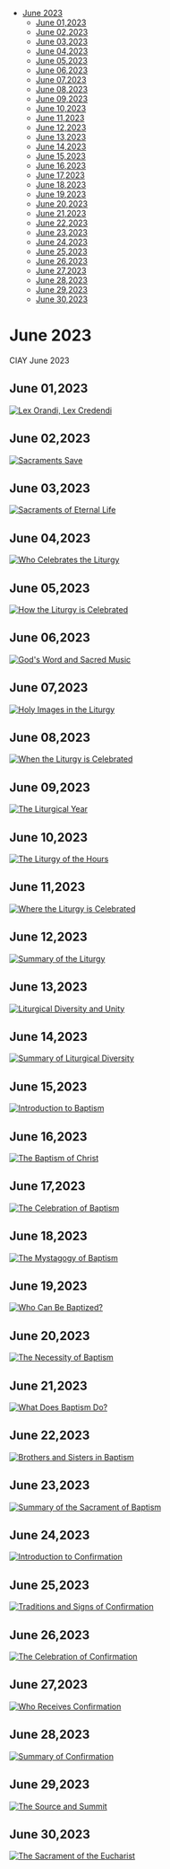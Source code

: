 <!-- toc -->

- [June 2023](#june-2023)
  * [June 01,2023](#june-012023)
  * [June 02,2023](#june-022023)
  * [June 03,2023](#june-032023)
  * [June 04,2023](#june-042023)
  * [June 05,2023](#june-052023)
  * [June 06,2023](#june-062023)
  * [June 07,2023](#june-072023)
  * [June 08,2023](#june-082023)
  * [June 09,2023](#june-092023)
  * [June 10,2023](#june-102023)
  * [June 11,2023](#june-112023)
  * [June 12,2023](#june-122023)
  * [June 13,2023](#june-132023)
  * [June 14,2023](#june-142023)
  * [June 15,2023](#june-152023)
  * [June 16,2023](#june-162023)
  * [June 17,2023](#june-172023)
  * [June 18,2023](#june-182023)
  * [June 19,2023](#june-192023)
  * [June 20,2023](#june-202023)
  * [June 21,2023](#june-212023)
  * [June 22,2023](#june-222023)
  * [June 23,2023](#june-232023)
  * [June 24,2023](#june-242023)
  * [June 25,2023](#june-252023)
  * [June 26,2023](#june-262023)
  * [June 27,2023](#june-272023)
  * [June 28,2023](#june-282023)
  * [June 29,2023](#june-292023)
  * [June 30,2023](#june-302023)

<!-- tocstop -->

# June 2023 #
CIAY June 2023

## June 01,2023 ##

[![Lex Orandi, Lex Credendi](https://raw.githubusercontent.com/linusjf/CIAY/main/June/jpgs/Day152.jpg)](https://youtu.be/hEeFKpG1G74 "Lex Orandi, Lex Credendi")

## June 02,2023 ##

[![Sacraments Save](https://raw.githubusercontent.com/linusjf/CIAY/main/June/jpgs/Day153.jpg)](https://youtu.be/jmusTMQ8KAk "Sacraments Save")

## June 03,2023 ##

[![Sacraments of Eternal Life](https://raw.githubusercontent.com/linusjf/CIAY/main/June/jpgs/Day154.jpg)](https://youtu.be/WOK-0hzrhW8 "Sacraments of Eternal Life")

## June 04,2023 ##

[![Who Celebrates the Liturgy](https://raw.githubusercontent.com/linusjf/CIAY/main/June/jpgs/Day155.jpg)](https://youtu.be/HISFpRDTMtU "Who Celebrates the Liturgy")

## June 05,2023 ##

[![How the Liturgy is Celebrated](https://raw.githubusercontent.com/linusjf/CIAY/main/June/jpgs/Day156.jpg)](https://youtu.be/sxwN2A9f6zQ "How the Liturgy is Celebrated")

## June 06,2023 ##

[![God's Word and Sacred Music](https://raw.githubusercontent.com/linusjf/CIAY/main/June/jpgs/Day157.jpg)](https://youtu.be/dk2yhGnJiGo "God's Word and Sacred Music")

## June 07,2023 ##

[![Holy Images in the Liturgy](https://raw.githubusercontent.com/linusjf/CIAY/main/June/jpgs/Day158.jpg)](https://youtu.be/o8kPupmqcYI "Holy Images in the Liturgy")

## June 08,2023 ##

[![When the Liturgy is Celebrated](https://raw.githubusercontent.com/linusjf/CIAY/main/June/jpgs/Day159.jpg)](https://youtu.be/JcCyyJyc-4I "When the Liturgy is Celebrated")

## June 09,2023 ##

[![The Liturgical Year](https://raw.githubusercontent.com/linusjf/CIAY/main/June/jpgs/Day160.jpg)](https://youtu.be/d5fmEvwwCBE "The Liturgical Year")

## June 10,2023 ##

[![The Liturgy of the Hours](https://raw.githubusercontent.com/linusjf/CIAY/main/June/jpgs/Day161.jpg)](https://youtu.be/MgxDDU7Fa2E "The Liturgy of the Hours")

## June 11,2023 ##

[![Where the Liturgy is Celebrated](https://raw.githubusercontent.com/linusjf/CIAY/main/June/jpgs/Day162.jpg)](https://youtu.be/looYeHbdIvw "Where the Liturgy is Celebrated")

## June 12,2023 ##

[![Summary of the Liturgy](https://raw.githubusercontent.com/linusjf/CIAY/main/June/jpgs/Day163.jpg)](https://youtu.be/YfvaDJFb2HE "Summary of the Liturgy")

## June 13,2023 ##

[![Liturgical Diversity and Unity](https://raw.githubusercontent.com/linusjf/CIAY/main/June/jpgs/Day164.jpg)](https://youtu.be/DiueLBhlTCc "Liturgical Diversity and Unity")

## June 14,2023 ##

[![Summary of Liturgical Diversity](https://raw.githubusercontent.com/linusjf/CIAY/main/June/jpgs/Day165.jpg)](https://youtu.be/nCmdHI9HCug "Summary of Liturgical Diversity")

## June 15,2023 ##

[![Introduction to Baptism](https://raw.githubusercontent.com/linusjf/CIAY/main/June/jpgs/Day166.jpg)](https://youtu.be/8687uCbz0D0 "Introduction to Baptism")

## June 16,2023 ##

[![The Baptism of Christ](https://raw.githubusercontent.com/linusjf/CIAY/main/June/jpgs/Day167.jpg)](https://youtu.be/3eMcnzugtkA "The Baptism of Christ")

## June 17,2023 ##

[![The Celebration of Baptism](https://raw.githubusercontent.com/linusjf/CIAY/main/June/jpgs/Day168.jpg)](https://youtu.be/TdJyJnPHiWA "The Celebration of Baptism")

## June 18,2023 ##

[![The Mystagogy of Baptism](https://raw.githubusercontent.com/linusjf/CIAY/main/June/jpgs/Day169.jpg)](https://youtu.be/5d45Gr5Udgw "The Mystagogy of Baptism")

## June 19,2023 ##

[![Who Can Be Baptized?](https://raw.githubusercontent.com/linusjf/CIAY/main/June/jpgs/Day170.jpg)](https://youtu.be/Dmn6P8e5AcU "Who Can Be Baptized?")

## June 20,2023 ##

[![The Necessity of Baptism](https://raw.githubusercontent.com/linusjf/CIAY/main/June/jpgs/Day171.jpg)](https://youtu.be/w4zORNkvFek "The Necessity of Baptism")

## June 21,2023 ##

[![What Does Baptism Do?](https://raw.githubusercontent.com/linusjf/CIAY/main/June/jpgs/Day172.jpg)](https://youtu.be/NwAYzSg3wik "What Does Baptism Do?")

## June 22,2023 ##

[![Brothers and Sisters in Baptism](https://raw.githubusercontent.com/linusjf/CIAY/main/June/jpgs/Day173.jpg)](https://youtu.be/6favejcuv5g "Brothers and Sisters in Baptism")

## June 23,2023 ##

[![Summary of the Sacrament of Baptism](https://raw.githubusercontent.com/linusjf/CIAY/main/June/jpgs/Day174.jpg)](https://youtu.be/ZJt92SgTRYg "Summary of the Sacrament of Baptism")

## June 24,2023 ##

[![Introduction to Confirmation](https://raw.githubusercontent.com/linusjf/CIAY/main/June/jpgs/Day175.jpg)](https://youtu.be/w8BmMZe--2Q "Introduction to Confirmation")

## June 25,2023 ##

[![Traditions and Signs of Confirmation](https://raw.githubusercontent.com/linusjf/CIAY/main/June/jpgs/Day176.jpg)](https://youtu.be/-aD7JDcxOV4 "Traditions and Signs of Confirmation")

## June 26,2023 ##

[![The Celebration of Confirmation](https://raw.githubusercontent.com/linusjf/CIAY/main/June/jpgs/Day177.jpg)](https://youtu.be/kiZ5NqckR5U "The Celebration of Confirmation")

## June 27,2023 ##

[![Who Receives Confirmation](https://raw.githubusercontent.com/linusjf/CIAY/main/June/jpgs/Day178.jpg)](https://youtu.be/GOR1sdenSc8 "Who Receives Confirmation")

## June 28,2023 ##

[![Summary of Confirmation](https://raw.githubusercontent.com/linusjf/CIAY/main/June/jpgs/Day179.jpg)](https://youtu.be/82nEFH6ZWfM "Summary of Confirmation")

## June 29,2023 ##

[![The Source and Summit](https://raw.githubusercontent.com/linusjf/CIAY/main/June/jpgs/Day180.jpg)](https://youtu.be/HD1ALVi2pAA "The Source and Summit")

## June 30,2023 ##

[![The Sacrament of the Eucharist](https://raw.githubusercontent.com/linusjf/CIAY/main/June/jpgs/Day181.jpg)](https://youtu.be/xXoaD6HWLN8 "The Sacrament of the Eucharist")
